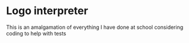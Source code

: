 # Logo interpreter
This is an amalgamation of everything I have done at school considering coding to help with tests
